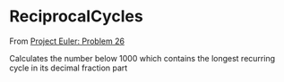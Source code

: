 # ReciprocalCycles

From [Project Euler: Problem 26](https://projecteuler.net/problem=26)

Calculates the number below 1000 which contains the longest recurring cycle in its decimal fraction part